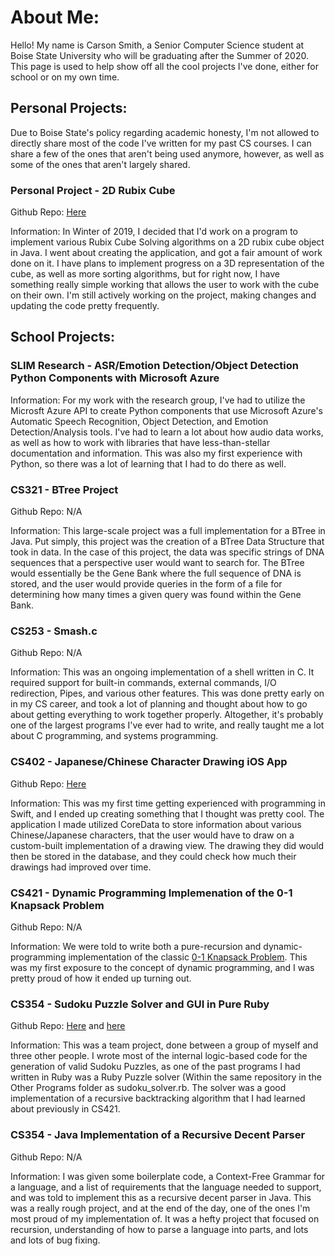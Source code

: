 # About Me:

Hello! My name is Carson Smith, a Senior Computer Science student at Boise State University who will be graduating after the Summer of 2020. This page is used to help show off all the cool projects I've done, either for school or on my own time.

## Personal Projects:

Due to Boise State's policy regarding academic honesty, I'm not allowed to directly share most of the code I've written for my past CS courses. I can share a few of the ones that aren't being used anymore, however, as well as some of the ones that aren't largely shared.

### Personal Project - 2D Rubix Cube

Github Repo: [Here](https://github.com/GrazeDD/Cuber)

Information: In Winter of 2019, I decided that I'd work on a program to implement various Rubix Cube Solving algorithms on a 2D rubix cube object in Java. I went about creating the application, and got a fair amount of work done on it. I have plans to implement progress on a 3D representation of the cube, as well as more sorting algorithms, but for right now, I have something really simple working that allows the user to work with the cube on their own. I'm still actively working on the project, making changes and updating the code pretty frequently.

## School Projects:

### SLIM Research - ASR/Emotion Detection/Object Detection Python Components with Microsoft Azure

Information: For my work with the research group, I've had to utilize the Microsft Azure API to create Python components that use Microsoft Azure's Automatic Speech Recognition, Object Detection, and Emotion Detection/Analysis tools. I've had to learn a lot about how audio data works, as well as how to work with libraries that have less-than-stellar documentation and information. This was also my first experience with Python, so there was a lot of learning that I had to do there as well.

### CS321 - BTree Project

Github Repo: N/A

Information: This large-scale project was a full implementation for a BTree in Java. Put simply, this project was the creation of a BTree Data Structure that took in data. In the case of this project, the data was specific strings of DNA sequences that a perspective user would want to search for. The BTree would essentially be the Gene Bank where the full sequence of DNA is stored, and the user would provide queries in the form of a file for determining how many times a given query was found within the Gene Bank. 

### CS253 - Smash.c

Github Repo: N/A

Information: This was an ongoing implementation of a shell written in C. It required support for built-in commands, external commands, I/O redirection, Pipes, and various other features. This was done pretty early on in my CS career, and took a lot of planning and thought about how to go about getting everything to work together properly. Altogether, it's probably one of the largest programs I've ever had to write, and really taught me a lot about C programming, and systems programming.

### CS402 - Japanese/Chinese Character Drawing iOS App

Github Repo: [Here](https://github.com/GrazeDD/CS402-Projects/tree/master/Final)

Information: This was my first time getting experienced with programming in Swift, and I ended up creating something that I thought was pretty cool. The application I made utilized CoreData to store information about various Chinese/Japanese characters, that the user would have to draw on a custom-built implementation of a drawing view. The drawing they did would then be stored in the database, and they could check how much their drawings had improved over time.

### CS421 - Dynamic Programming Implemenation of the 0-1 Knapsack Problem

Github Repo: N/A

Information: We were told to write both a pure-recursion and dynamic-programming implementation of the classic [0-1 Knapsack Problem](https://en.wikipedia.org/wiki/Knapsack_problem). This was my first exposure to the concept of dynamic programming, and I was pretty proud of how it ended up turning out.

### CS354 - Sudoku Puzzle Solver and GUI in Pure Ruby

Github Repo: [Here](https://github.com/GrazeDD/Ruby) and [here](https://github.com/GrazeDD/Ruby/blob/master/Other%20Programs/sudoku_solver.rb)

Information: This was a team project, done between a group of myself and three other people. I wrote most of the internal logic-based code for the generation of valid Sudoku Puzzles, as one of the past programs I had written in Ruby was a Ruby Puzzle solver (Within the same repository in the Other Programs folder as sudoku_solver.rb. The solver was a good implementation of a recursive backtracking algorithm that I had learned about previously in CS421.

### CS354 - Java Implementation of a Recursive Decent Parser

Github Repo: N/A

Information: I was given some boilerplate code, a Context-Free Grammar for a language, and a list of requirements that the language needed to support, and was told to implement this as a recursive decent parser in Java. This was a really rough project, and at the end of the day, one of the ones I'm most proud of my implementation of. It was a hefty project that focused on recursion, understanding of how to parse a language into parts, and lots and lots of bug fixing.
